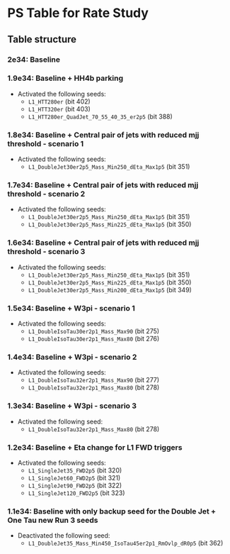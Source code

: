 # PS Table for Rate Study

## Table structure 

### 2e34: Baseline

### 1.9e34: Baseline + HH4b parking
   - Activated the following seeds: 
      - `L1_HTT280er` (bit 402) 
      - `L1_HTT320er` (bit 403) 
      - `L1_HTT280er_QuadJet_70_55_40_35_er2p5` (bit 388) 


### 1.8e34: Baseline + Central pair of jets with reduced mjj threshold - scenario 1
  - Activated the following seeds: 
      - `L1_DoubleJet30er2p5_Mass_Min250_dEta_Max1p5` (bit 351)


### 1.7e34: Baseline + Central pair of jets with reduced mjj threshold - scenario 2
  - Activated the following seeds: 
      - `L1_DoubleJet30er2p5_Mass_Min250_dEta_Max1p5` (bit 351)
      - `L1_DoubleJet30er2p5_Mass_Min225_dEta_Max1p5` (bit 350)


### 1.6e34: Baseline + Central pair of jets with reduced mjj threshold - scenario 3
  - Activated the following seeds: 
      - `L1_DoubleJet30er2p5_Mass_Min250_dEta_Max1p5` (bit 351)
      - `L1_DoubleJet30er2p5_Mass_Min225_dEta_Max1p5` (bit 350)
      - `L1_DoubleJet30er2p5_Mass_Min200_dEta_Max1p5` (bit 349)


### 1.5e34: Baseline + W3pi - scenario 1
  - Activated the following seeds: 
      - `L1_DoubleIsoTau30er2p1_Mass_Max90` (bit 275)
      - `L1_DoubleIsoTau30er2p1_Mass_Max80` (bit 276)


### 1.4e34: Baseline + W3pi - scenario 2
  - Activated the following seeds: 
      - `L1_DoubleIsoTau32er2p1_Mass_Max90` (bit 277)
      - `L1_DoubleIsoTau32er2p1_Mass_Max80` (bit 278)


### 1.3e34: Baseline + W3pi - scenario 3
  - Activated the following seed: 
      - `L1_DoubleIsoTau32er2p1_Mass_Max80` (bit 278)


### 1.2e34: Baseline + Eta change for L1 FWD triggers
  - Activated the following seeds: 
      - `L1_SingleJet35_FWD2p5` (bit 320)
      - `L1_SingleJet60_FWD2p5` (bit 321)
      - `L1_SingleJet90_FWD2p5` (bit 322)
      - `L1_SingleJet120_FWD2p5` (bit 323)


### 1.1e34: Baseline with only backup seed for the Double Jet + One Tau new Run 3 seeds
  - Deactivated the following seed: 
      - `L1_DoubleJet35_Mass_Min450_IsoTau45er2p1_RmOvlp_dR0p5` (bit 362)

  
<br/>

